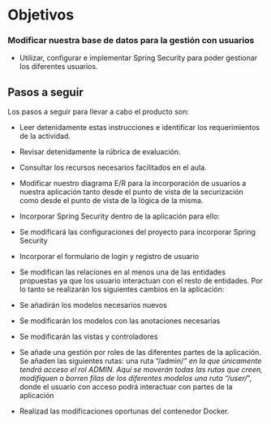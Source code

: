 # Objetivos
### Modificar nuestra base de datos para la gestión con usuarios

- Utilizar, configurar e implementar Spring Security para poder gestionar los diferentes usuarios.
## Pasos a seguir

Los pasos a seguir para llevar a cabo el producto son:

- Leer detenidamente estas instrucciones e identificar los requerimientos de la actividad.
- Revisar detenidamente la rúbrica de evaluación.
- Consultar los recursos necesarios facilitados en el aula.
- Modificar nuestro diagrama E/R para la incorporación de usuarios a nuestra aplicación tanto desde el punto de vista de la securización como desde el punto de vista de la lógica de la misma.
- Incorporar Spring Security dentro de la aplicación para ello:
- Se modificará las configuraciones del proyecto para incorporar Spring Security
- Incorporar el formulario de login y registro de usuario
- Se modifican las relaciones en al menos una de las entidades propuestas ya que los usuario interactuan con el resto de entidades. Por lo tanto se realizarán los siguientes cambios en la aplicación:

- Se añadirán los modelos necesarios nuevos
- Se modificarán los modelos con las anotaciones necesarias
- Se modificarán las vistas y controladores
- Se añade una gestión por roles de las diferentes partes de la aplicación. Se añaden las siguientes rutas:
una ruta “/admin/*” en la que únicamente tendrá acceso el rol ADMIN. Aquí se moverán todas las rutas que creen, modifiquen o borren filas de los diferentes modelos
una ruta “/user/*”, donde el usuario con acceso podrá interactuar con partes de la aplicación
- Realizad las modificaciones oportunas del contenedor Docker.
